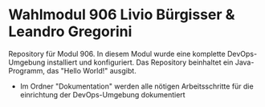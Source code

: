 # Wahlmodul 906 Livio Bürgisser & Leandro Gregorini
Repository für Modul 906. In diesem Modul wurde eine komplette DevOps-Umgebung installiert und konfiguriert. Das Repository beinhaltet ein Java-Programm, das "Hello World!" ausgibt.
- Im Ordner "Dokumentation" werden alle nötigen Arbeitsschritte für die einrichtung der DevOps-Umgebung dokumentiert
